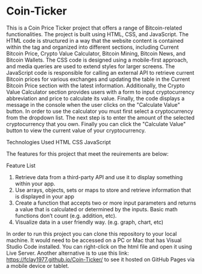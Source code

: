# Coin-Ticker

This is a Coin Price Ticker project that offers a range of Bitcoin-related functionalities. The project is built using HTML, CSS, and JavaScript. 
The HTML code is structured in a way that the website content is contained within the <body> tag and organized into different sections, including Current Bitcoin Price, 
Crypto Value Calculator, Bitcoin Mining, Bitcoin News, and Bitcoin Wallets. The CSS code is designed using a mobile-first approach, 
and media queries are used to extend styles for larger screens. The JavaScript code is responsible for calling an external API to retrieve current Bitcoin prices for various exchanges and updating the table in the Current Bitcoin Price section with the latest information. 
Additionally, the Crypto Value Calculator section provides users with a form to input cryptocurrency abbreviation and price to calculate its value. Finally, the code displays a message in the console when the user clicks on the "Calculate Value" button. 
In order to use the calculator you must first select a cryptocurrency from the dropdown list. The next step is
to enter the amount of the selected cryptocurrency that you own. Finally you can click the "Calculate Value" button to view the current value of your cryptocurrency.

Technologies Used
HTML
CSS
JavaScript

The features for this project that meet the reuirements are below:

Feature List
1. Retrieve data from a third-party API and use it to display something within your app.
2. Use arrays, objects, sets or maps to store and retrieve information that is displayed in your app
3. Create a function that accepts two or more input parameters and returns a value that is calculated or determined by the inputs. Basic math functions don’t 
count (e.g. addition, etc).
4. Visualize data in a user friendly way. (e.g. graph, chart, etc)

In order to run this project you can clone this repository to your local machine. It would need to be accessed on a PC or Mac that has Visual Studio Code installed. You can right-click on the html file and open it using Live Server. Another alternative is to use this link: https://fclay1977.github.io/Coin-Ticker/ to see it hosted on GitHub Pages via a mobile device or tablet. 


